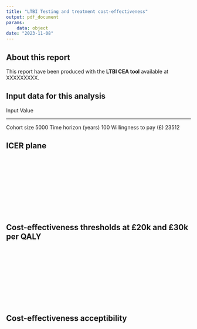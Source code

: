 ```yaml
---
title: "LTBI Testing and treatment cost-effectiveness"
output: pdf_document
params:
    data: object
date: "2023-11-08"
---
```




## About this report

This report have been produced with the **LTBI CEA tool** available at XXXXXXXXX.

## Input data for this analysis




Input                     Value
-----------------------  ------
Cohort size                5000
Time horizon (years)        100
Willingness to pay (£)    23512


## ICER plane

![](C:/Users/juano/AppData/Local/Temp/Rtmp8ijOKH/file63301c2726b8_files/figure-latex/unnamed-chunk-3-1.pdf)<!-- --> 

## Cost-effectiveness thresholds at £20k and £30k per QALY

![](C:/Users/juano/AppData/Local/Temp/Rtmp8ijOKH/file63301c2726b8_files/figure-latex/unnamed-chunk-4-1.pdf)<!-- --> 


## Cost-effectiveness acceptibility 

![](C:/Users/juano/AppData/Local/Temp/Rtmp8ijOKH/file63301c2726b8_files/figure-latex/unnamed-chunk-5-1.pdf)<!-- --> 
